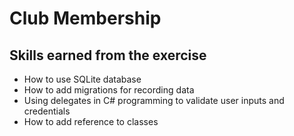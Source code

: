 # Club Membership

## Skills earned from the exercise

- How to use SQLite database
- How to add migrations for recording data
- Using delegates in C# programming to validate user inputs and credentials
- How to add reference to classes
  
